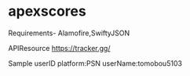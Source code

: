 # apexscores

Requirements-
Alamofire,SwiftyJSON

APIResource 
https://tracker.gg/

Sample userID
platform:PSN
userName:tomobou5103

